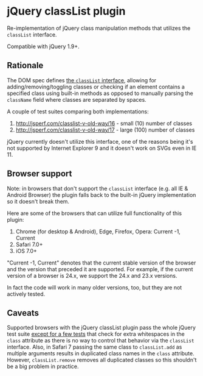 # jQuery classList plugin

Re-implementation of jQuery class manipulation methods that utilizes the `classList` interface.

Compatible with jQuery 1.9+.

## Rationale

The DOM spec defines [the `classList` interface](https://dom.spec.whatwg.org/#dom-element-classlist), allowing for adding/removing/toggling classes or checking if an element contains a specified class using built-in methods as opposed to manually parsing the `className` field where classes are separated by spaces.

A couple of test suites comparing both implementations:

1. http://jsperf.com/classlist-v-old-way/16 - small (10) number of classes
2. http://jsperf.com/classlist-v-old-way/17 - large (100) number of classes

jQuery currently doesn't utilize this interface, one of the reasons being it's not supported by Internet Explorer 9 and it doesn't work on SVGs even in IE 11.

## Browser support

Note: in browsers that don't support the `classList` interface (e.g. all IE & Android Browser) the plugin falls back to the built-in jQuery implementation so it doesn't break them.

Here are some of the browsers that can utilize full functionality of this plugin:

1. Chrome (for desktop & Android), Edge, Firefox, Opera: Current -1, Current
2. Safari 7.0+
3. iOS 7.0+

"Current -1, Current" denotes that the current stable version of the browser and the version that preceded it are supported. For example, if the current version of a browser is 24.x, we support the 24.x and 23.x versions.

In fact the code will work in many older versions, too, but they are not actively tested.

## Caveats

Supported browsers with the jQuery classList plugin pass the whole jQuery test suite [except for a few tests](https://github.com/mzgol/jquery/commit/b4385d246b3cb1056b22dd4d0b8a1c1209031824) that check for extra
whitespaces in the `class` attribute as there is no way to control that behavior via the `classList` interface. Also, in Safari 7 passing the same class to `classList.add` as multiple arguments results in duplicated class names in the `class` attribute. However, `classList.remove` removes all duplicated classes so this shouldn't be a big problem in practice. 
